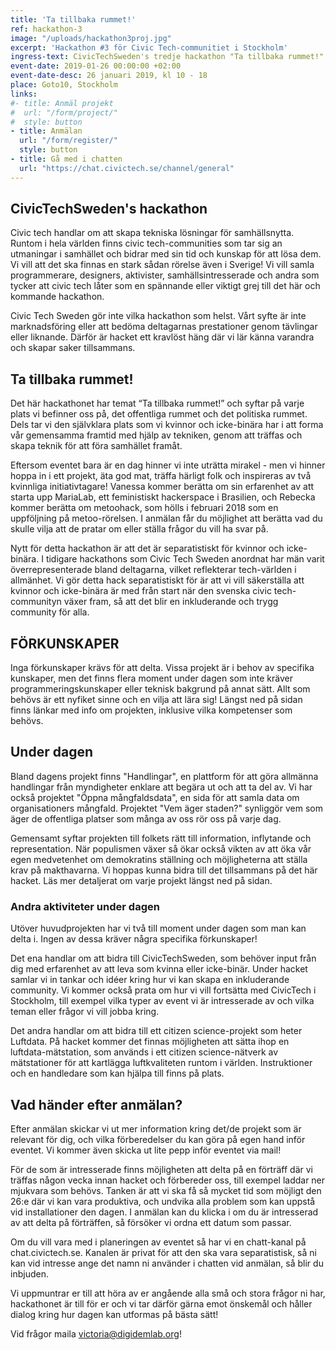 ```yaml
---
title: 'Ta tillbaka rummet!'
ref: hackathon-3
image: "/uploads/hackathon3proj.jpg"
excerpt: 'Hackathon #3 för Civic Tech-communitiet i Stockholm'
ingress-text: CivicTechSweden's tredje hackathon "Ta tillbaka rummet!" är nu öppet för deltagare att anmäla sig till! Hacket är separatistiskt för kvinnor och icke-binära och äger rum den 26e Januari i Stockholm. Vi bjuder på mat och fika, intressanta projekt och skönt häng! 
event-date: 2019-01-26 00:00:00 +02:00
event-date-desc: 26 januari 2019, kl 10 - 18
place: Goto10, Stockholm
links:
#- title: Anmäl projekt
#  url: "/form/project/"
#  style: button
- title: Anmälan
  url: "/form/register/"
  style: button
- title: Gå med i chatten
  url: "https://chat.civictech.se/channel/general"
---
```


## CivicTechSweden's hackathon
Civic tech handlar om att skapa tekniska lösningar för samhällsnytta. Runtom i hela världen finns civic tech-communities som tar sig an utmaningar i samhället och bidrar med sin tid och kunskap för att lösa dem. Vi vill att det ska finnas en stark sådan rörelse även i Sverige! Vi vill samla programmerare, designers, aktivister, samhällsintresserade och andra som tycker att civic tech låter som en spännande eller viktigt grej till det här och kommande hackathon. 

Civic Tech Sweden gör inte vilka hackathon som helst. Vårt syfte är inte marknadsföring eller att bedöma deltagarnas prestationer genom tävlingar eller liknande. Därför är hacket ett kravlöst häng där vi lär känna varandra och skapar saker tillsammans.

## Ta tillbaka rummet! 
Det här hackathonet har temat “Ta tillbaka rummet!” och syftar på varje plats vi befinner oss på, det offentliga rummet och det politiska rummet. Dels tar vi den självklara plats som vi kvinnor och icke-binära har i att forma vår gemensamma framtid med hjälp av tekniken, genom att träffas och skapa teknik för att föra samhället framåt.

Eftersom eventet bara är en dag hinner vi inte uträtta mirakel - men vi hinner hoppa in i ett projekt, äta god mat, träffa härligt folk och inspireras av två kvinnliga initiativtagare! Vanessa kommer berätta om sin erfarenhet av att starta upp MariaLab, ett feministiskt hackerspace i Brasilien, och Rebecka kommer berätta om metoohack, som hölls i februari 2018 som en uppföljning på metoo-rörelsen. I anmälan får du möjlighet att berätta vad du skulle vilja att de pratar om eller ställa frågor du vill ha svar på.

Nytt för detta hackathon är att det är separatistiskt för kvinnor och icke-binära. I tidigare hackathons som Civic Tech Sweden anordnat har män varit överrepresenterade bland deltagarna, vilket reflekterar tech-världen i allmänhet. Vi gör detta hack separatistiskt för är att vi vill säkerställa att kvinnor och icke-binära är med från start när den svenska civic tech-communityn växer fram, så att det blir en inkluderande och trygg community för alla.

## FÖRKUNSKAPER
Inga förkunskaper krävs för att delta. Vissa projekt är i behov av specifika kunskaper, men det finns flera moment under dagen som inte kräver programmeringskunskaper eller teknisk bakgrund på annat sätt. Allt som behövs är ett nyfiket sinne och en vilja att lära sig! Längst ned på sidan finns länkar med info om projekten, inklusive vilka kompetenser som behövs. 

## Under dagen
Bland dagens projekt finns "Handlingar", en plattform för att göra allmänna handlingar från myndigheter enklare att begära ut och att ta del av. Vi har också projektet "Öppna mångfaldsdata", en sida för att samla data om organisationers mångfald. Projektet "Vem äger staden?" synliggör vem som äger de offentliga platser som många av oss rör oss på varje dag.

Gemensamt syftar projekten till folkets rätt till information, inflytande och representation. När populismen växer så ökar också vikten av att öka vår egen medvetenhet om demokratins ställning och möjligheterna att ställa krav på makthavarna. Vi hoppas kunna bidra till det tillsammans på det här hacket. Läs mer detaljerat om varje projekt längst ned på sidan. 

### Andra aktiviteter under dagen
Utöver huvudprojekten har vi två till moment under dagen som man kan delta i. Ingen av dessa kräver några specifika förkunskaper!

Det ena handlar om att bidra till CivicTechSweden, som behöver input från dig med erfarenhet av att leva som kvinna eller icke-binär. Under hacket samlar vi in tankar och idéer kring hur vi kan skapa en inkluderande community. Vi kommer också prata om hur vi vill fortsätta med CivicTech i Stockholm, till exempel vilka typer av event vi är intresserade av och vilka teman eller frågor vi vill jobba kring. 

Det andra handlar om att bidra till ett citizen science-projekt som heter Luftdata. På hacket kommer det finnas möjligheten att sätta ihop en luftdata-mätstation, som används i ett citizen science-nätverk av mätstationer för att kartlägga luftkvaliteten runtom i världen. Instruktioner och en handledare som kan hjälpa till finns på plats.


## Vad händer efter anmälan?
Efter anmälan skickar vi ut mer information kring det/de projekt som är relevant för dig, och vilka förberedelser du kan göra på egen hand inför eventet. Vi kommer även skicka ut lite pepp inför eventet via mail! 

För de som är intresserade finns möjligheten att delta på en förträff där vi träffas någon vecka innan hacket och förbereder oss, till exempel laddar ner mjukvara som behövs. Tanken är att vi ska få så mycket tid som möjligt den 26:e där vi kan vara produktiva, och undvika alla problem som kan uppstå vid installationer den dagen. I anmälan kan du klicka i om du är intresserad av att delta på förträffen, så försöker vi ordna ett datum som passar.

Om du vill vara med i planeringen av eventet så har vi en chatt-kanal på chat.civictech.se. Kanalen är privat för att den ska vara separatistisk, så ni kan vid intresse ange det namn ni använder i chatten vid anmälan, så blir du inbjuden.

Vi uppmuntrar er till att höra av er angående alla små och stora frågor ni har, hackathonet är till för er och vi tar därför gärna emot önskemål och håller dialog kring hur dagen kan utformas på bästa sätt!

Vid frågor maila <a href="mailto:victoria@digidemlab.org">victoria@digidemlab.org</a>!


